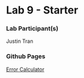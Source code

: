 # Lab 9 - Starter

### Lab Participant(s)
Justin Tran

### Github Pages
[Error Calculator](https://jtran-9.github.io/Lab9_Starter/)
